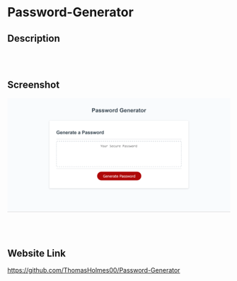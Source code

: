 # Password-Generator

## Description

<br></br>

## Screenshot
![Screenshot of what the webpage looks like](./img/PasswordGenerator.png)

<br></br>

## Website Link
https://github.com/ThomasHolmes00/Password-Generator